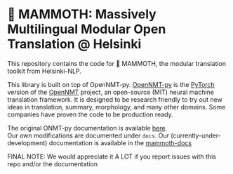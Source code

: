 # 🦣 MAMMOTH: Massively Multilingual Modular Open Translation @ Helsinki
This repository contains the code for 🦣 MAMMOTH, the modular translation toolkit from Helsinki-NLP.

This library is built on top of OpenNMT-py.
[OpenNMT-py](https://github.com/OpenNMT/OpenNMT-py) is the [PyTorch](https://github.com/pytorch/pytorch) version of the [OpenNMT](https://opennmt.net) project, an open-source (MIT) neural machine translation framework. It is designed to be research friendly to try out new ideas in translation, summary, morphology, and many other domains. Some companies have proven the code to be production ready.

The original ONMT-py documentation is available [here](https://opennmt.net/OpenNMT-py/).  
Our own modifications are documented under `docs`. Our (currently-under-development) documentation is available in the [mammoth-docs](https://helsinki-nlp.github.io/mammoth-docs/) 

FINAL NOTE: We would appreciate it A LOT if you report issues with this repo and/or the documentation 

